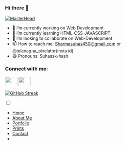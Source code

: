 ### Hi there 👋
[![MasterHead](https://instagram.fhyd15-1.fna.fbcdn.net/v/t51.2885-19/s150x150/240451443_124988873199260_3008541255882858565_n.jpg?_nc_ht=instagram.fhyd15-1.fna.fbcdn.net&_nc_ohc=Fy_sYOU-k9gAX8eUyT6&edm=ALbqBD0BAAAA&ccb=7-4&oh=f677813d599a61330e4f193c2238a347&oe=618B64EA&_nc_sid=9a90d6)](https://github.com/suhassk-hash)

- 🔭 I’m currently working on Web Development
- 🌱 I’m currently learning HTML-CSS-JAVASCRIPT
- 👯 I’m looking to collaborate on Web-Development
- 📫 How to reach me: Sharmasuhas450@gmail.com or @telanagna_pixelator(Insta id)
- 😄 Pronouns: Suhassk-hash
<h3 align="left">Connect with me:</h3>
<p align="left">

<a href="https://www.instagram.com/telangana_pixelator/" target="_blank"><img align="center" src="https://cdn.jsdelivr.net/npm/simple-icons@3.0.1/icons/instagram.svg" alt="" height="30" width="40" /></a>
  <a href="https://github.com/suhassk-hash" target="_blank"><img align="center" src="https://cdn.jsdelivr.net/npm/simple-icons@3.0.1/icons/github.svg" alt="" height="30" width="40" /></a>

</p>

[![GitHub Streak](http://github-readme-streak-stats.herokuapp.com?user=suhassk-hash&theme=dark&hide_border=true&date_format=M%20j%5B%2C%20Y%5D)](https://git.io/streak-stats)
[](https://img.shields.io/badge/<WORD_ON_LEFT>-<WORD_ON_RIGHT>-informational?style=flat&logo=<LOGO_NAME>&logoColor=white&color=2bbc8a)





  <body  class="Bodyc"><Body oncontextmenu="return false" onselectstart="return false" ondragstart="return false"></Body>
    <nav>
      <input type="checkbox" id="check">
      <label for="check" class="checkbtn">
        <i class="fas fa-bars"></i>
      </label>
      <label class="logo"> <a href="https://suhassk-hash.github.io/Suhas-Koheda-Photography/index.html" style="color: white;">Suhas Koheda Photography</a> </label>
      <ul>
        <li><a class="active" href="https://suhassk-hash.github.io/Suhas-Koheda-Photography/index.html">Home</a></li>   
        <li><a class="active" href="https://suhassk-hash.github.io/Suhas-Koheda-Photography/index2.html">About Me</a></li>   
        <li><a class="active" href="https://suhassk-hash.github.io/Suhas-Koheda-Photography/index3.html">Portfolio</a></li>
        <li><a class="active" href="https://suhassk-hash.github.io/Suhas-Koheda-Photography/index4.html">Prints</a></li>
        <li><a class="active" href="https://suhassk-hash.github.io/Suhas-Koheda-Photography/index5.html">Contact</a></li>
        <li><a class="active" href="https://www.instagram.com/telangana_pixelator/"><i class='fab fa-instagram-square fa-1.9x'></i></a>
